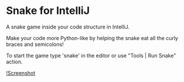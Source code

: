 Snake for IntelliJ
==================

A snake game inside your code structure in IntelliJ.

Make your code more Python-like by helping the snake eat all the curly braces
and semicolons!

To start the game type 'snake' in the editor or use "Tools | Run Snake" action.

[!Screenshot](https://plugins.jetbrains.com/files/7854/screenshot_15128.png)
